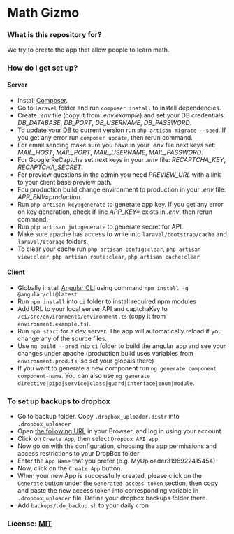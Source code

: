 # Math Gizmo

### What is this repository for?

We try to create the app that allow people to learn math.

### How do I get set up?

#### Server
- Install [Composer](https://getcomposer.org/).
- Go to `laravel` folder and run `composer install` to install dependencies.
- Create *.env* file (copy it from *.env.example*) and set your DB credentials: *DB_DATABASE*, *DB_PORT*, *DB_USERNAME*, *DB_PASSWORD*. 
- To update your DB to current version run `php artisan migrate --seed`. If you get any error run `composer update`, then rerun command.
- For email sending make sure you have in your *.env* file next keys set: *MAIL_HOST*, *MAIL_PORT*, *MAIL_USERNAME*, *MAIL_PASSWORD*. 
- For Google ReCaptcha set next keys in your *.env* file: *RECAPTCHA_KEY*, *RECAPTCHA_SECRET*.
- For preview questions in the admin you need *PREVIEW_URL* with a link to your client base preview path.
- Fou production build change environment to production in your *.env* file: *APP_ENV=production*.
- Run `php artisan key:generate` to generate app key. If you get any error on key generation, check if line *APP_KEY=* exists in *.env*, then rerun command.
- Run `php artisan jwt:generate` to generate secret for API.
- Make sure apache has access to write into `laravel/bootstrap/cache` and `laravel/storage` folders.
- To clear your cache run `php artisan config:clear`, `php artisan view:clear`, `php artisan route:clear`, `php artisan cache:clear`

#### Client
- Globally install [Angular CLI](https://angular.io/guide/quickstart) using command `npm install -g @angular/cli@latest`
- Run `npm install` into `ci` folder to install required npm modules
- Add URL to your local server API and captchaKey to `/ci/src/environments/environment.ts` (copy it from `environment.example.ts`).
- Run `npm start` for a dev server. The app will automatically reload if you change any of the source files.
- Use `ng build --prod` into `ci` folder to build the angular app and see your changes under apache (production build uses variables from `environment.prod.ts`, so set your globals there)
- If you want to generate a new component run `ng generate component component-name`. You can also use `ng generate directive|pipe|service|class|guard|interface|enum|module`.

### To set up backups to dropbox
- Go to backup folder. Copy `.dropbox_uploader.distr` into `.dropbox_uploader`
- Open [the following URL](https://www.dropbox.com/developers/apps) in your Browser, and log in using your account
- Click on `Create App`, then select `Dropbox API app`
- Now go on with the configuration, choosing the app permissions and access restrictions to your DropBox folder
- Enter the `App Name` that you prefer (e.g. MyUploader3196922415454)
- Now, click on the `Create App` button.
- When your new App is successfully created, please click on the `Generate` button under the `Generated access token` section, then copy and paste the new access token into corresponding variable in `.dropbox_uploader` file. Define your dropbox backups folder there.
- Add `backups/.do_backup.sh` to your daily cron

### License: [MIT](./LICENSE.MD)
